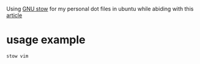 Using [GNU stow](https://www.gnu.org/software/stow/) for my personal dot files in ubuntu while abiding with this [article](http://brandon.invergo.net/news/2012-05-26-using-gnu-stow-to-manage-your-dotfiles.html)

# usage example
```
stow vim
```
